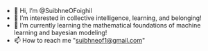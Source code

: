 - 👋 Hi, I’m @SuibhneOFoighil
- 👀 I’m interested in collective intelligence, learning, and belonging!
- 🌱 I’m currently learning the mathematical foundations of machine learning and bayesian modeling!
- 📫 How to reach me "suibhneof1@gmail.com"

<!---
SuibhneOFoighil/SuibhneOFoighil is a ✨ special ✨ repository because its `README.md` (this file) appears on your GitHub profile.
You can click the Preview link to take a look at your changes.
--->
